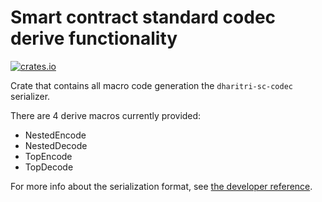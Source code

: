 # Smart contract standard codec derive functionality

[![crates.io](https://img.shields.io/crates/v/dharitri-sc-codec-derive.svg)](https://crates.io/crates/dharitri-sc-codec-derive) 

Crate that contains all macro code generation the `dharitri-sc-codec` serializer.

There are 4 derive macros currently provided:
* NestedEncode
* NestedDecode
* TopEncode
* TopDecode

For more info about the serialization format, see [the developer reference](https://docs.dharitri.com/developers/developer-reference/dharitri-serialization-format/).

